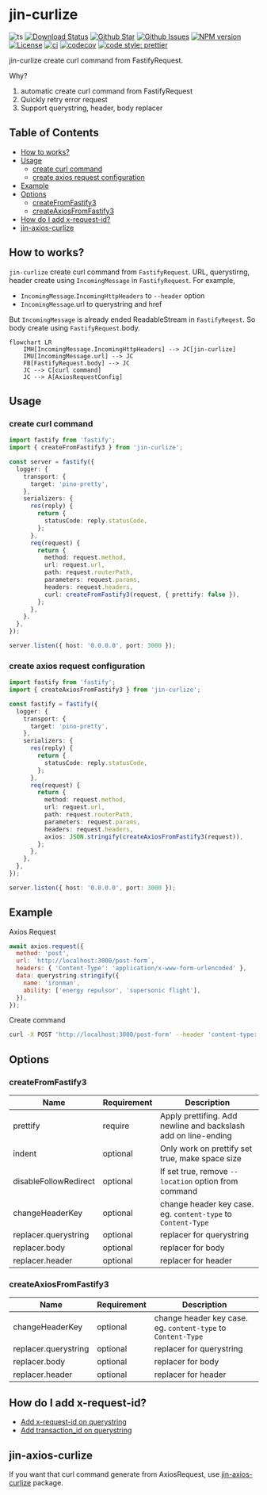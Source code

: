 # jin-curlize

![ts](https://flat.badgen.net/badge/Built%20With/TypeScript/blue)
[![Download Status](https://img.shields.io/npm/dw/jin-curlize.svg?style=flat-square)](https://npmcharts.com/compare/jin-curlize?minimal=true)
[![Github Star](https://img.shields.io/github/stars/imjuni/jin-curlize.svg?style=flat-square)](https://github.com/imjuni/jin-curlize)
[![Github Issues](https://img.shields.io/github/issues-raw/imjuni/jin-curlize.svg?style=flat-square)](https://github.com/imjuni/jin-curlize/issues)
[![NPM version](https://img.shields.io/npm/v/jin-curlize.svg?style=flat-square)](https://www.npmjs.com/package/jin-curlize)
[![License](https://img.shields.io/npm/l/jin-curlize.svg?style=flat-square)](https://github.com/imjuni/jin-curlize/blob/master/LICENSE)
[![ci](https://github.com/imjuni/jin-curlize/actions/workflows/ci.yml/badge.svg?style=flat-square)](https://github.com/imjuni/jin-curlize/actions/workflows/ci.yml)
[![codecov](https://codecov.io/gh/imjuni/jin-curlize/branch/master/graph/badge.svg?style=flat-square&token=R7R2PdJcS9)](https://codecov.io/gh/imjuni/jin-curlize)
[![code style: prettier](https://img.shields.io/badge/code_style-prettier-ff69b4.svg?style=flat-square)](https://github.com/prettier/prettier)

jin-curlize create curl command from FastifyRequest.

Why?

1. automatic create curl command from FastifyRequest
1. Quickly retry error request
1. Support querystring, header, body replacer

## Table of Contents <!-- omit in toc -->

- [How to works?](#how-to-works)
- [Usage](#usage)
  - [create curl command](#create-curl-command)
  - [create axios request configuration](#create-axios-request-configuration)
- [Example](#example)
- [Options](#options)
  - [createFromFastify3](#createfromfastify3)
  - [createAxiosFromFastify3](#createaxiosfromfastify3)
- [How do I add x-request-id?](#how-do-i-add-x-request-id)
- [jin-axios-curlize](#jin-axios-curlize)

## How to works?

`jin-curlize` create curl command from `FastifyRequest`. URL, querystirng, header create using `IncomingMessage` in `FastifyRequest`. For example,

- `IncomingMessage`.`IncomingHttpHeaders` to `--header` option
- `IncomingMessage`.url to querystring and href

But `IncomingMessage` is already ended ReadableStream in `FastifyReqest`. So body create using `FastifyRequest`.body.

```mermaid
flowchart LR
    IMH[IncomingMessage.IncomingHttpHeaders] --> JC[jin-curlize]
    IMU[IncomingMessage.url] --> JC
    FB[FastifyRequest.body] --> JC
    JC --> C[curl command]
    JC --> A[AxiosRequestConfig]

```

## Usage

### create curl command

```ts
import fastify from 'fastify';
import { createFromFastify3 } from 'jin-curlize';

const server = fastify({
  logger: {
    transport: {
      target: 'pino-pretty',
    },
    serializers: {
      res(reply) {
        return {
          statusCode: reply.statusCode,
        };
      },
      req(request) {
        return {
          method: request.method,
          url: request.url,
          path: request.routerPath,
          parameters: request.params,
          headers: request.headers,
          curl: createFromFastify3(request, { prettify: false }),
        };
      },
    },
  },
});

server.listen({ host: '0.0.0.0', port: 3000 });
```

### create axios request configuration

```ts
import fastify from 'fastify';
import { createAxiosFromFastify3 } from 'jin-curlize';

const fastify = fastify({
  logger: {
    transport: {
      target: 'pino-pretty',
    },
    serializers: {
      res(reply) {
        return {
          statusCode: reply.statusCode,
        };
      },
      req(request) {
        return {
          method: request.method,
          url: request.url,
          path: request.routerPath,
          parameters: request.params,
          headers: request.headers,
          axios: JSON.stringify(createAxiosFromFastify3(request)),
        };
      },
    },
  },
});

server.listen({ host: '0.0.0.0', port: 3000 });
```

## Example

Axios Request

```js
await axios.request({
  method: 'post',
  url: `http://localhost:3000/post-form`,
  headers: { 'Content-Type': 'application/x-www-form-urlencoded' },
  data: querystring.stringify({
    name: 'ironman',
    ability: ['energy repulsor', 'supersonic flight'],
  }),
});
```

Create command

```bash
curl -X POST 'http://localhost:3000/post-form' --header 'content-type: application/x-www-form-urlencoded' --data name='ironman' --data ability='energy repulsor' --data ability='supersonic flight'
```

## Options

### createFromFastify3

| Name                  | Requirement | Description                                                    |
| --------------------- | ----------- | -------------------------------------------------------------- |
| prettify              | require     | Apply prettifing. Add newline and backslash add on line-ending |
| indent                | optional    | Only work on prettify set true, make space size                |
| disableFollowRedirect | optional    | If set true, remove `--location` option from command           |
| changeHeaderKey       | optional    | change header key case. eg. `content-type` to `Content-Type`   |
| replacer.querystring  | optional    | replacer for querystring                                       |
| replacer.body         | optional    | replacer for body                                              |
| replacer.header       | optional    | replacer for header                                            |

### createAxiosFromFastify3

| Name                 | Requirement | Description                                                  |
| -------------------- | ----------- | ------------------------------------------------------------ |
| changeHeaderKey      | optional    | change header key case. eg. `content-type` to `Content-Type` |
| replacer.querystring | optional    | replacer for querystring                                     |
| replacer.body        | optional    | replacer for body                                            |
| replacer.header      | optional    | replacer for header                                          |

## How do I add x-request-id?

- [Add x-request-id on querystring](https://github.com/imjuni/jin-curlize/blob/master/examples/x-request-id/index.mjs)
- [Add transaction_id on querystring](https://github.com/imjuni/jin-curlize/blob/master/examples/transaction-id/index.mjs)

## jin-axios-curlize

If you want that curl command generate from AxiosRequest, use [jin-axios-curlize](https://www.npmjs.com/package/jin-axios-curlize) package.
